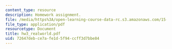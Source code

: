 ```yaml
---
content_type: resource
description: Homework assignment.
file: /media/https%3A/open-learning-course-data-rc.s3.amazonaws.com/15-040-game-theory-for-managers-spring-2004/72647debce7afe1d5f94ccff3d7bbe84_hw3_realworld.pdf
file_type: application/pdf
resourcetype: Document
title: hw3_realworld.pdf
uid: 72647deb-ce7a-fe1d-5f94-ccff3d7bbe84
---
```

